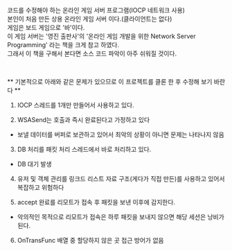 코드를 수정해야 하는 온라인 게임 서버 프로그램(IOCP 네트워크 사용)
<br>
본인이 처음 만든 상용 온라인 게임 서버 이다.(클라이언트는 없다)
<br>
게임은 보드 게임으로 '바'이다.
<br>
이 게임 서버는 '영진 출판사'의 '온라인 게임 개발을 위한 Network Server Programming' 라는 책을 크게 참고 하였다.
<br>
그래서 이 책을 구해서 본다면 소스 코드 파악이 아주 쉬워질 것이다.

<br>

** 기본적으로 아래와 같은 문제가 있으므로 이 프로젝트를 클론 한 후 수정해 보기 바란다 **

1. IOCP 스레드를 1개만 만들어서 사용하고 있다.

2. WSASend는 호출과 즉시 완료된다고 가정하고 있다
- 보낼 데이터를 버퍼로 보관하고 있어서 최악의 상황이 아니면 문제는 나타나지 않음

3. DB 처리를 패킷 처리 스레드에서 바로 처리하고 있다.
- DB 대기 발생

4. 유저 및 객체 관리를 링크드 리스트 자료 구조(게다가 직접 만든)를 사용하고 있어서 복잡하고 위험하다

5. accept 완료를 리모트가 접속 후 패킷을 보낸 이후에 감지한다.
 - 악의적인 목적으로 리모트가 접속은 하루 패킷을 보내지 않으면 해당 세션은 낭비가 된다.

6. OnTransFunc 배열 중 할당하지 않은 곳 접근 방어가 없음

